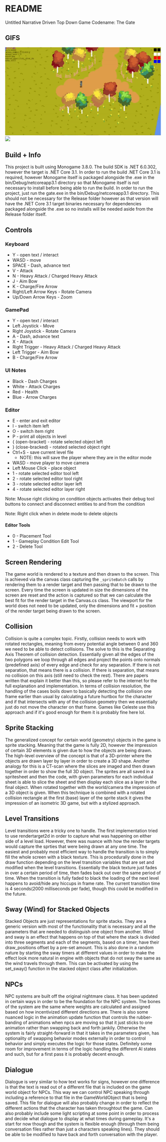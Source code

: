 # README

Untitled Narrative Driven Top Down Game
Codename: The Gate

## GIFS
![](https://github.com/zinja12/gate/blob/main/gifs/gategif1_f.gif)
![](https://github.com/zinja12/gate/blob/main/gifs/gategif2_f.gif)

## Build + Info
This project is built using Monogame 3.8.0. The build SDK is .NET 6.0.302, however the target is .NET Core 3.1. In order to run the build .NET Core 3.1 is required, however Monogame itself is packaged alongside the .exe in the bin/Debug/netcoreapp3.1 directory so that Monogame itself is not necessary to install before being able to run the build. In order to run the project, just run the gate.exe in the bin/Debug/netcoreapp3.1 directory. This should not be necessary for the Release folder however as that version will have the .NET Core 3.1 target binaries necessary for dependencies packaged alongside the .exe so no installs will be needed aside from the Release folder itself.

## Controls
### Keyboard
- Y - open text / interact
- WASD - move
- SPACE - Dash, advance text
- V - Attack
- N - Heavy Attack / Charged Heavy Attack
- J - Aim Bow
- K - Charge/Fire Arrow
- Right/Left Arrow Keys - Rotate Camera
- Up/Down Arrow Keys - Zoom

### GamePad
- Y - open text / interact
- Left Joystick - Move
- Right Joystick - Rotate Camera
- A - Dash, advance text
- X - Attack
- Right Trigger - Heavy Attack / Charged Heavy Attack
- Left Trigger - Aim Bow
- B - Charge/Fire Arrow

### UI Notes
- Black - Dash Charges
- White - Attack Charges
- Red - Health
- Blue - Arrow Charges

### Editor
- E - enter and exit editor
- I - switch item left
- O - switch item right
- P - print all objects in level
- { (open-bracket) - rotate selected object left
- } (close-bracked) - rotated selected object right
- Ctrl+S - save current level file
    - NOTE: this will save the player where they are in the editor mode
- WASD - move player to move camera
- Left Mouse Click - place object
- 1 - rotate selected editor tool left
- 2 - rotate selected editor tool right
- 3 - rotate selected editor layer left
- 4 - rotate selected editor layer right

Note: Mouse right clicking on condition objects activates their debug tool buttons to connect and disconnect entities to and from the condition

Note: Right click when in delete mode to delete objects

#### Editor Tools
- 0 - Placement Tool
- 1 - Gameplay Condition Edit Tool
- 2 - Delete Tool

## Screen Rendering
The game world is rendered to a texture and then drawn to the screen. This is achieved via the canvas class capturing the `_spriteBatch` calls by rendering them to a render target and then passing that to be drawn to the screen. Every time the screen is updated in size the dimensions of the screen are reset and the action is captured so that we can calculate the best fit for the render target in the Canvas.cs class. The viewport for the world does not need to be updated, only the dimensions and fit + position of the render target being drawn to the screen.

## Collision
Collision is quite a complex topic. Firstly, collision needs to work with rotated rectangles, meaning from every potential angle between 0 and 360 we need to be able to detect collisions. The solve to this is the Separating Axis Theorem of collision detection. Essentially given all the edges of the two polygons we loop through all edges and project the points onto normals (predefined axis) of every edge and check for any separation. If there is not separation, that means there is a collision. If there is separation, that means no collision on this axis (still need to check the rest). There are papers written that explain it better than this, so please refer to the internet for the full explanation and implementation. In terms of collision resolution, the handling of the cases boils down to basically detecting the collision one frame earlier than usual by calculating a future hurtbox for the character and if that intersects with any of the collision geometry then we essentially just do not move the character on that frame. Games like Celeste use this approach and if it's good enough for them it is probably fine here lol.

## Sprite Stacking
The generalized concept for certain world (geometry) objects in the game is sprite stacking. Meaning that the game is fully 2D, however the impression of certain 3D elements is given due to how the objects are being drawn. The high-level overview of the concept is that of a 3D-printer where the objects are drawn layer by layer in order to create a 3D shape. Another analogy for this is a CT-scan where the slices are imaged and then drawn together in order to show the full 3D object. The sprites are all saved in a spritesheet and then the code, with given parameters for each individual sheet is able to slice the sheet and then display each slice as a layer in the final object. When rotated together with the world/camera the impression of a 3D object is given. When this technique is combined with a rotated collision rectangle at the first (base) layer of the sprite stack it gives the impression of an isometric 3D game, but with a stylized approach.

## Level Transitions
Level transitions were a tricky one to handle. The first implementation tried to use rendertarget2d in order to capture what was happening on either side of a level load. However, there was nuance with how the render targets would capture the sprties that were being drawn at any one time. The easiest and probably most efficient way to handle the transition is to simply fill the whole screen with a black texture. This is procedurally done in the draw function depending on the level transition variables that are set and modified when the level transitions. Essentially the black texture just fades in over a certain period of time, then fades back out over the same period of time. When the transition is fully faded to black the loading of the next level happens to avoid/hide any hiccups in frame rate. The current transition time is 4 seconds(2000 milliseconds per fade), though this could be modified in the future.

## Sway (Wind) for Stacked Objects
Stacked Objects are just representations for sprite stacks. They are a generic version with most of the functionality that is necessary and all the parameters that are needed to distinguish one object from another. Wind and sway is an effect that happens on top of that where the stack is divided into three segments and each of the segments, based on a timer, have their draw_positions offset by a pre-set amount. This is also done in a random nature by starting the sway timers at different values in order to make the effect look more natural in engine with objects that do not sway the same as the wind travels through them. This can be activated by using the set_sway() function in the stacked object class after initialization.

## NPCs
NPC systems are built off the original nightmare class. It has been updated in certain ways in order to be the foundation for the NPC system. The bones of the system are the same where weights are calculated and assigned based on how incentivized different directions are. There is also some nuanced logic in the animation update function that controls the rubber-banding of animations when npcs are moving so that it just sticks to one animation rather than swapping back and forth jankily. Otherwise the system is fairly straight-forward in that it takes in the parameters given, has optionality of swapping behavior modes externally in order to control behavior and simply executes the logic for those states. Definitely some room for improvement in terms of the logic handling the different AI states and such, but for a first pass it is probably decent enough.

## Dialogue
Dialogue is very similar to how text works for signs, however one difference is that the text is read out of a different file that is included on the game world object for NPCs. This way we can control NPC speaking through including a reference to that file in the GameWorldObject that is being saved. This file for dialogue will also probably change in order to reflect the different actions that the character has taken throughtout the game. Can also probably include some light scripting at some point in order to process and decide what dialogue to display at what times during gameplay. It's a start for now though and the system is flexible enough (through them being conversation files rather than just a characters speaking lines). They should be able to be modified to have back and forth conversation with the player.